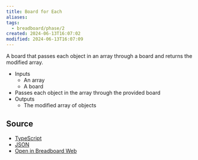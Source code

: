 ```yaml
---
title: Board for Each
aliases:
tags:
  - breadboard/phase/2
created: 2024-06-13T16:07:02
modified: 2024-06-13T16:07:09
---
```


A board that passes each object in an array through a board and returns the modified array.

- Inputs
  - An array
  - A board
- Passes each object in the array through the provided board
- Outputs
  - The modified array of objects

## Source

- [TypeScript](https://github.com/ExaDev/breadboard/blob/hackernews-simplified/packages/breadboard-web/src/boards/board-for-each.ts)
- [JSON](https://github.com/ExaDev/breadboard/blob/hackernews-simplified/packages/breadboard-web/public/graphs/board-for-each.json)
- [Open in Breadboard Web](https://breadboard-ai.web.app/?board=https://raw.githubusercontent.com/ExaDev/breadboard/hackernews-simplified/packages/breadboard-web/public/graphs/board-for-each.json)
